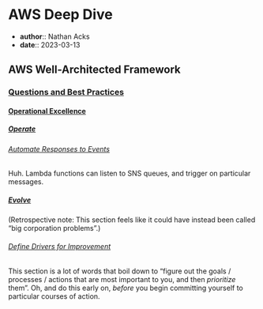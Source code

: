 # AWS Deep Dive

* **author**:: Nathan Acks
* **date**:: 2023-03-13

## AWS Well-Architected Framework

### [Questions and Best Practices](https://docs.aws.amazon.com/wellarchitected/latest/framework/appendix.html)

#### [Operational Excellence](https://docs.aws.amazon.com/wellarchitected/latest/framework/a-operational-excellence.html)

##### [Operate](https://docs.aws.amazon.com/wellarchitected/latest/framework/a-operate.html)

###### [Automate Responses to Events](https://docs.aws.amazon.com/wellarchitected/latest/framework/ops_event_response_auto_event_response.html)

Huh. Lambda functions can listen to SNS queues, and trigger on particular messages.

##### [Evolve](https://docs.aws.amazon.com/wellarchitected/latest/framework/a-evolve.html)

(Retrospective note: This section feels like it could have instead been called “big corporation problems”.)

###### [Define Drivers for Improvement](https://docs.aws.amazon.com/wellarchitected/latest/framework/ops_evolve_ops_drivers_for_imp.html)

This section is a lot of words that boil down to “figure out the goals / processes / actions that are most important to you, and then *prioritize* them”. Oh, and do this early on, *before* you begin committing yourself to particular courses of action.

<!--

# AWS Deep Dive

* **author**:: Nathan Acks
* **date**:: 2023-03-14

## AWS Well-Architected Framework

### [Questions and Best Practices](https://docs.aws.amazon.com/wellarchitected/latest/framework/appendix.html)

#### [Security](https://docs.aws.amazon.com/wellarchitected/latest/framework/a-security.html)

##### [Security Foundations](https://docs.aws.amazon.com/wellarchitected/latest/framework/a-sec-security.html)

###### [Separate Workloads Using Accounts](https://docs.aws.amazon.com/wellarchitected/latest/framework/sec_securely_operate_multi_accounts.html)

==xxx==

###### Secure AWS Account

###### Identify and Validate Control Objectives

###### Keep Up-to-Date With Security Threats

###### Keep Up-to-Date With Security Recommendations

###### Automate Testing and Validation of Security Controls in Pipelines

###### Identify and Prioritize Risks Using a Threat Model

###### Evaluate and Implement New Security Services and Features Regularly

##### Identity and Access Management

###### Use Strong Sign-In Mechanisms

###### Use Temporary Credentials

###### Store and Use Secrets Securely

###### Rely on a Centralized Identity Provider

###### Audit and Rotate Credentials Periodically

###### Leverage User Groups and Attributes

###### Define Access Requirements

###### Grant Least Privilege Access

###### Establish Emergency Access Process

###### Reduce Permissions Continuously

###### Define Permission Guardrails for Your Organization

###### Manage Access Based on Lifecycle

###### Analyze Public and Cross-Account Access

###### Share Resources Securely

##### Detection

######  Configure Service and Application Logging

###### Analyze Logs, Findings, and Metrics Centrally

###### Automate Response to Events

###### Implement Actionable Security Events

##### Infrastructure Protection

###### Create Network Layers

###### Control Traffic at All Layers

###### Automate Network Protection

###### Implement Inspection and Protection

###### Perform Vulnerability Management

###### Reduce Attack Surface

###### Implement Managed Services

###### Automate Compute Protection

###### Enable People to Perform Actions at a Distance

###### Validate Software Integrity

##### Data Protection

###### Identify the Data Within Your Workload

###### Define Data Protection Controls

###### Automate Identification and Classification

###### Define Data Lifecycle Management

###### Implement Secure Key Management

###### Enforce Encryption at Rest

###### Automate Data at Rest Protection

###### Enforce Access Control

###### Use Mechanisms to Keep people Away From Data

###### Implement Secure Key and Certificate Management

###### Enforce Encryption in Transit

###### Automate Detection of Unintended Data Access

###### Authenticate Network Communications

##### Incident Response

###### Identify Key Personnel and External Resource

###### Develop Incident Management Plans

###### Prepare Forensic Capabilities

###### Automate Containment Capability

###### Pre-Provision Access

###### Pre-Deploy Tools

###### Gun Game Days

#### Reliability

##### Foundations

###### Aware of Service Quotas and Constraints

###### Manage Service Quotas Across Accounts and Regions

###### Accommodate Fixed Service Quotas and Constraints Through Architecture

###### Monitor and Manage Quotas

###### Automate Quota Management

###### Ensure That a Sufficient Gap Exists Between the Current Quotas and the Maximum Usage to Accommodate Failover

###### Use Highly Available Network Connectivity for Your Workload Public Endpoints

###### Provision Redundant Connectivity Between Private Networks in the Cloud and On-Premises Environments

###### Ensure IP Subnet Allocation Accounts for Expansion and Availability

###### Prefer Hub-and-Spoke Topologies Over Many-to-Many Mesh

###### Enforce Non-Overlapping Private IP Address Ranges in All Private Address Spaces Where They are Connected

##### Workload Architecture

###### Choose How to Segment Your Workload

###### Build Services Focused on Specific Business Domains and Functionality

###### Provide Service Contracts per API

###### Identify Which Kind of Distributed System is Required

###### Implement Loosely Coupled Dependencies

###### Do Constant Work

###### Make All Responses Idempotent

###### Implement Graceful Degradation to Transform Applicable Hard Dependencies Into Soft Dependencies

###### Throttle Requests

###### Control and Limit Retry Calls

###### Fail Fast and Limit Queues

###### Set Client Timeouts

###### Make Services Stateless Where Possible

###### Implement Emergency Levers

##### Change Management

###### Monitor All Components for the Workload (Generation)

###### Define and Calculate Metrics (Aggregation)

###### Send Notifications (Real-Time Processing and Alarming)

###### Automate Responses (Real-Time Processing and Alarming)

###### Analytics

###### Conduct Reviews Regularly

###### Monitor End-to-End Tracing of Requests Through Your System

###### Use Automation When Obtaining or Scaling Resources

###### Obtain Resources Upon Detection of Impairment to a Workload

###### Obtain Resources Upon Detection That More Resources are Needed for a Workload

###### Load Test Your Workload

###### Use Runbooks for Standard Activities Such as Deployment

###### Integrate Functional Testing as Part of Your Deployment

###### Integrate Resiliency Testing as Part of Your Deployment

###### Deploy Using Immutable Infrastructure

###### Deploy Changes With Automation

##### Failure Management

###### Identify and Back Up All Data That Needs to be Backed Up, or Reproduce the Data From Sources

###### Secure and Encrypt Backups

###### Perform Data Backup Automatically

###### Perform Periodic Recovery of the Data to Verify Backup Integrity and Processes

###### Deploy the Workload to Multiple Locations

###### Select the Appropriate Locations for Your Multi-Location Deployment

###### Automate Recovery for Components Constrained to a Single Location

###### Use Bulkhead Architectures to Limit Scope of Impact

###### Monitor All Components of the Workload to Detect FailuRes

###### Fail Over to Healthy Resources

###### Automate Healing on All Layers

###### Rely on the Data Plane and Not the Control Plane During Recovery

###### Use Static Stability to Prevent Bimodal Behavior

###### Send Notifications When Events Impact Availability

###### Use Playbooks to Investigate Failures

###### Perform Post-Incident Analysis

###### Test Functional Requirements

###### Test Scaling and Performance Requirements

###### Test Resiliency Using Chaos Engineering

###### Conduct Game Days Regularly

###### Define Recovery Objectives for Downtime and Data Loss

###### Use Defined Recovery Strategies to Meet the Recovery Objectives

###### Test Disaster Recovery Implementation to Validate the Implementation

###### Manage Configuration Drift at the DR Site or Region

###### Automate Recovery

#### Performance Efficiency

##### Selection

###### Understand the Available Services and Resources

###### Define a Process for Architectural Choices

###### Factor Cost Requirements Into Decisions

###### Use Policies or Reference Architectures

###### Use Guidance From Your Cloud Provider or an Appropriate Partner

###### Benchmark Existing Workloads

###### Load Test Your Workload

###### Evaluate the Available Compute Options

###### Understand the Available Compute Configuration Options

###### Collect Compute-Related Metrics

###### Determine the Required Configuration by Right-Sizing

###### Use the Available Elasticity of Resources

###### Re-Evaluate Compute Needs Based on Metrics

###### Understand Storage Characteristics and Requirements

###### Evaluate Available Configuration Options

###### Make Decisions Based on Access Patterns and Metrics

###### Understand Data Characteristics

###### Evaluate the Available Options

###### Collect and Record Database Performance Metrics

###### Choose Data Storage Based on Access Patterns

###### Optimize Data Storage Based on Access Patterns and Metrics

###### Understand How Networking Impacts Performance

###### Evaluate Available Networking Features

###### Choose Appropriately Sized Dedicated Connectivity or VPN for Hybrid Workloads

###### Leverage Load-Balancing and Encryption Offloading

###### Choose Network Protocols to Improve Performance

###### Choose Your Workload’s Location Based on Network Requirements

###### Optimize Network Configuration Based on Metrics

##### Review

###### Stay Up-to-Date on New Resources and Services

###### Define a Process to Improve Workload Performance

###### Evolve Workload Performance Over Time

##### Monitoring

###### Record Performance-Related Metrics

###### Analyze Metrics When Events or Incidents Occur

###### Establish Key Performance Indicators (KPIs) to Measure Workload Performance

###### Use Monitoring to Generate Alarm-Based Notification

###### Review Metrics at Regular Intervals

###### Monitor and Alarm Proactively

##### Tradeoffs

###### Understand the Areas Where performance is Most Critical

###### Learn About Design Patterns and Services

###### Identify How Tradeoffs Impact Customers and Efficiency

###### Measure the Impact of Performance Improvements

###### Use Various Performance-Related Strategies

#### Cost Optimization

##### Practice Cloud Financial Management

###### Establish a Cost Optimization Function

###### Establish a Partnership Between Finance and Technology

###### Establish Cloud Budgets and Forecasts

###### Implement Cost Awareness in Your Organizational Processes

###### Report and Notify on Cost Optimization

###### Monitor Cost Proactively

###### Keep Up-to-Date With New Service Releases

#### Expenditure and Usage Awareness

###### Develop Policies Based on Your Organization Requirements

###### Implement Goals and Targets

###### Implement an Account Structure

###### Implement Groups and Roles

###### Implement Cost Controls

###### Track Project Lifecycle

###### Configure Detailed Information Sources

###### Identify Cost Attribution Categories

###### Establish Organization Metrics

###### Configure Billing and Cost Management Tools

###### Add Organization Information to Cost and Usage

###### Allocate Costs Based on Workload Metrics

###### Track Resources Over Their Lifetime

###### Implement a Decommissioning Process

###### Decommission Resources

###### Decommission Resources Automatically

##### Cost-Effective Resources

###### Identify Organization Requirements for Cost

###### Analyze All Components of the Workload

###### Perform a Thorough Analysis of Each Component

###### Select Software With Cost-Effective Licensing

###### Select Components of This Workload to optimize Cost in Line With Organization Priorities

###### Perform Cost Analyssi for Different Usage Over Time

###### Perform Cost Modeling

###### Select Resource Type, Size, and Number Based on Data

###### Select Resource Type, Size, and Number Automatically Based on Metrics

###### Perform Pricing Model Analysis

###### Implement Regions Based on Cost

###### Select Third-Party Agreements With Cost-Efficient Terms

###### Implement Pricing Models for All Components of This Workload

###### Perform Pricing Model Analysis at the Master Account Level

###### Perform Data Transfer Modeling

###### Select Components to Optimize Data Transfer Cost

###### Implement Services to Reduce Data Transfer Costs

##### Manage Demand and Supply Resources

###### Perform an Analysis on the Workload Demand

###### Implement a Buffer or Throttle to Manage Demand

###### Supply Resources Dynamically

##### Optimize Over Time

###### Develop a Workload Review Process

###### Review and Analyze This Workload Regularly

#### Sustainability

##### Region Selection

###### Choose Regions Near Amazon Renewable Energy Projects and Regions Where the Grid Has a Published Carbon Intensity That is Lower Than Other Locations (or Regions)

##### Use Behavior Patterns

###### Scale Infrastructure With user Load

###### Align SLAs With Sustainability Goals

###### Stop the Creation and Maintenance of Unused Assets

###### Optimize Geographic Placement of Workloads for User Locations

###### Optimize Team Member Resources for Activities Performed

##### Software and Architecture Patterns

###### Optimize Software and Architecture for Asynchronous and Scheduled Jobs

###### Remove or Refactor Workload Components With Loe or No Use

###### Optimize Areas of Code That Consume the Most Time or Resources

###### Optimize Impact on Customer Devices and Equipment

###### Use Software Patterns and Architectures That Best Support Data Access and Storage Patterns

##### Data Patterns

###### Implement a Data Classification Policy

###### Use Technologies That Support Data Access and Storage Patterns

###### Use Lifecycle Policies to Delete Unnecessary Data

###### Minimize Over-Provisioning in Block Storage

###### Remove Unneeded or Redundant Data

###### Use Shared File Systems or Object Storage to Access Common Data

###### Minimize Data Movement Across Networks

###### Back Up Data Only When Difficult to Recreate

##### Hardware Patterns

###### Use the Minimum Amount of Hardware to Meet Your Needs

###### Use Instance Types With the Least Impact

###### Use Managed Services

###### Optimize Your Use of GPUs

##### Development and Deployment Process

###### Adopt Methods That Can Rapidly Introduce Sustainability Improvements

###### Keep Your Workload Up-to-Date

###### Increase Utilization of Build Environments

###### Use Managed Device Farms for Testing

## [Signing AWS API Requests](https://docs.aws.amazon.com/general/latest/gr/signing-aws-api-requests.html)

### [Elements of an AWS API Request Signature](https://docs.aws.amazon.com/general/latest/gr/signing-elements.html)

### [Create a Signed AWS API Request](https://docs.aws.amazon.com/general/latest/gr/create-signed-request.html)

-->
